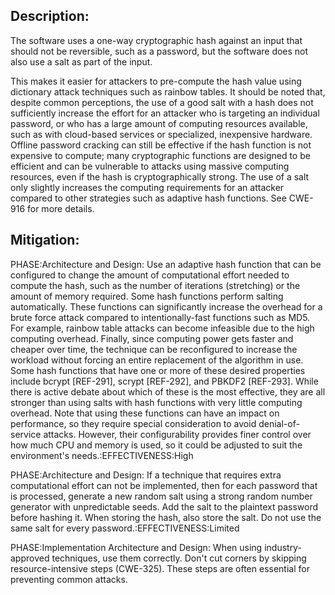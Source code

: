 ## Description:

The software uses a one-way cryptographic hash against an input that should not be reversible, such as a password, but the software does not also use a salt as part of the input.

This makes it easier for attackers to pre-compute the hash value using dictionary attack techniques such as rainbow tables. It should be noted that, despite common perceptions, the use of a good salt with a hash does not sufficiently increase the effort for an attacker who is targeting an individual password, or who has a large amount of computing resources available, such as with cloud-based services or specialized, inexpensive hardware. Offline password cracking can still be effective if the hash function is not expensive to compute; many cryptographic functions are designed to be efficient and can be vulnerable to attacks using massive computing resources, even if the hash is cryptographically strong. The use of a salt only slightly increases the computing requirements for an attacker compared to other strategies such as adaptive hash functions. See CWE-916 for more details.

## Mitigation:


PHASE:Architecture and Design:
Use an adaptive hash function that can be configured to change the amount of computational effort needed to compute the hash, such as the number of iterations (stretching) or the amount of memory required. Some hash functions perform salting automatically. These functions can significantly increase the overhead for a brute force attack compared to intentionally-fast functions such as MD5. For example, rainbow table attacks can become infeasible due to the high computing overhead. Finally, since computing power gets faster and cheaper over time, the technique can be reconfigured to increase the workload without forcing an entire replacement of the algorithm in use. Some hash functions that have one or more of these desired properties include bcrypt [REF-291], scrypt [REF-292], and PBKDF2 [REF-293]. While there is active debate about which of these is the most effective, they are all stronger than using salts with hash functions with very little computing overhead. Note that using these functions can have an impact on performance, so they require special consideration to avoid denial-of-service attacks. However, their configurability provides finer control over how much CPU and memory is used, so it could be adjusted to suit the environment's needs.:EFFECTIVENESS:High

PHASE:Architecture and Design:
If a technique that requires extra computational effort can not be implemented, then for each password that is processed, generate a new random salt using a strong random number generator with unpredictable seeds. Add the salt to the plaintext password before hashing it. When storing the hash, also store the salt. Do not use the same salt for every password.:EFFECTIVENESS:Limited

PHASE:Implementation Architecture and Design:
When using industry-approved techniques, use them correctly. Don't cut corners by skipping resource-intensive steps (CWE-325). These steps are often essential for preventing common attacks.

